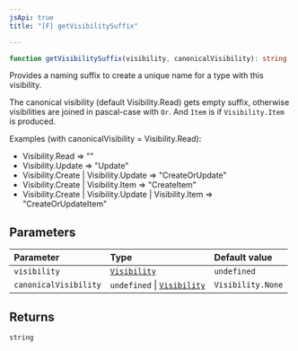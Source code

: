 ```yaml
---
jsApi: true
title: "[F] getVisibilitySuffix"

---
```

```ts
function getVisibilitySuffix(visibility, canonicalVisibility): string
```

Provides a naming suffix to create a unique name for a type with this
visibility.

The canonical visibility (default Visibility.Read) gets empty suffix,
otherwise visibilities are joined in pascal-case with `Or`. And `Item` is
if `Visibility.Item` is produced.

Examples (with canonicalVisibility = Visibility.Read):
 - Visibility.Read => ""
 - Visibility.Update => "Update"
 - Visibility.Create | Visibility.Update => "CreateOrUpdate"
 - Visibility.Create | Visibility.Item => "CreateItem"
 - Visibility.Create | Visibility.Update | Visibility.Item => "CreateOrUpdateItem"

## Parameters

| Parameter | Type | Default value |
| :------ | :------ | :------ |
| `visibility` | [`Visibility`](../enumerations/Visibility.md) | `undefined` |
| `canonicalVisibility` | `undefined` \| [`Visibility`](../enumerations/Visibility.md) | `Visibility.None` |

## Returns

`string`
